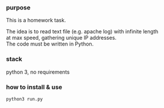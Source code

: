 ### purpose

This is a homework task.  

The idea is to read text file (e.g. apache log) with infinite length  
at max speed, gathering unique IP addresses.  
The code must be written in Python.

### stack

python 3, no requirements


### how to install & use
```shell
python3 run.py
```